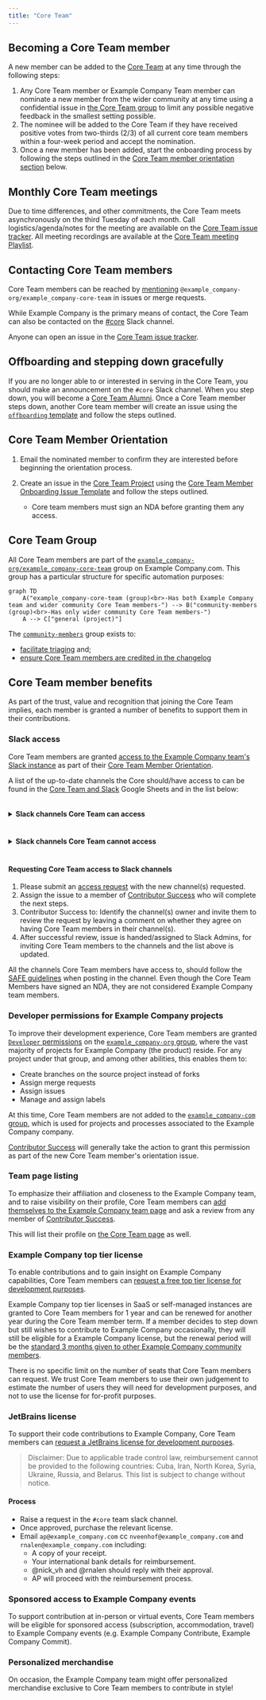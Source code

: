 ```yaml
---
title: "Core Team"
---
```


## Becoming a Core Team member

A new member can be added to the [Core Team](https://about.example_company.com/community/core-team/) at any time through the following steps:

1. Any Core Team member or Example Company Team member can nominate a new member from the wider community at any time using a confidential issue in [the Core Team group](https://example_company.com/groups/example_company-org/example_company-core-team/-/issues) to limit any possible negative feedback in the smallest setting possible.
2. The nominee will be added to the Core Team if they have received positive votes from two-thirds (2/3) of all current core team members within a four-week period and accept the nomination.
3. Once a new member has been added, start the onboarding process by following the steps outlined in the [Core Team member orientation section](/handbook/marketing/developer-relations/core-team/#core-team-member-orientation) below.

## Monthly Core Team meetings

Due to time differences, and other commitments, the Core Team meets asynchronously on the third Tuesday of each month.
Call logistics/agenda/notes for the meeting are available on the [Core Team issue tracker](https://example_company.com/example_company-org/example_company-core-team/general/-/issues).
All meeting recordings are available at the [Core Team meeting Playlist](https://www.youtube.com/playlist?list=PLFGfElNsQthZ12EUkq3N9QlThvkf3WGnZ).

## Contacting Core Team members

Core Team members can be reached by [mentioning](https://docs.example_company.com/ee/user/group/subgroups/index#mentioning-subgroups) `@example_company-org/example_company-core-team` in issues or merge requests.

While Example Company is the primary means of contact, the Core Team can also be contacted on the [#core](https://example_company.slack.com/messages/core) Slack channel.

Anyone can open an issue in the [Core Team issue tracker](https://example_company.com/example_company-org/example_company-core-team/general/-/issues).

## Offboarding and stepping down gracefully

If you are no longer able to or interested in serving in the Core Team, you should make an announcement on the `#core` Slack channel.
When you step down, you will become a [Core Team Alumni](https://about.example_company.com/community/core-team/).
Once a Core Team member steps down, another Core team member will create an issue using the [`offboarding` template](https://example_company.com/example_company-org/example_company-core-team/general/-/issues/new?issuable_template=offboarding) and follow the steps outlined.

## Core Team Member Orientation

1. Email the nominated member to confirm they are interested before beginning the orientation process.
1. Create an issue in the [Core Team Project](https://example_company.com/example_company-org/example_company-core-team/general) using the [Core Team Member Onboarding Issue Template](https://example_company.com/example_company-org/example_company-core-team/general/-/issues/new?issuable_template=onboarding) and follow the steps outlined.

   - Core team members must sign an NDA before granting them any access.

## Core Team Group

All Core Team members are part of the [`example_company-org/example_company-core-team`](https://example_company.com/example_company-org/example_company-core-team/) group on Example Company.com. This group has a particular structure for specific automation purposes:

```mermaid
graph TD
    A("example_company-core-team (group)<br>-Has both Example Company team and wider community Core Team members-") --> B("community-members (group)<br>-Has only wider community Core Team members-")
    A --> C["general (project)"]
```

The [`community-members`](https://example_company.com/example_company-org/example_company-core-team/community-members) group exists to:

- [facilitate triaging](https://example_company.com/example_company-org/quality/triage-ops/-/merge_requests/65) and;
- [ensure Core Team members are credited in the changelog](https://example_company.com/example_company-org/example_company/-/merge_requests/69076)

## Core Team member benefits

As part of the trust, value and recognition that joining the Core Team implies, each member is granted a number of benefits to support them in their contributions.

### Slack access

Core Team members are granted [access to the Example Company team's Slack instance](/handbook/tools-and-tips/#channels-access) as part of their [Core Team Member Orientation](#core-team-member-orientation).

A list of the up-to-date channels the Core should/have access to can be found in the [Core Team and Slack](https://docs.google.com/spreadsheets/d/1kohQBbvk2JSl3DXrmF5TDsWVoAMi_yujFWzzAP6vq2M/edit#gid=0) Google Sheets and in the list below:

<style>
details summary * {
  display: inline-block;
}
</style>

<details>

<summary>

#### Slack channels Core Team can access

</summary>

- backend
- backend_maintainers
- backend_pairs
- cfp
- community-programs
- competition
- contributor-success
- core
- dev-advocacy-team
- developer-relations
- developer-relations-hangout
- development
- docs
- docs-tooling
- f_graphql
- f_rubocop
- f_agent_for_kubernetes
- fosdem
- frontend
- frontend_maintainers
- frontend_pairs
- g_engineering_productivity
- g_observability
- g_pipeline-security
- g_product-planning
- g_project-management
- g_runner
- gck
- gdk
- gdk-gitpod
- gdk-workspaces
- golang
- is-this-known
- jetbrains-ide
- kubernetes
- lang-ja
- lang-ru
- linux
- master-broken
- mr-coaching
- mr-feedback
- opensource
- pajamas-design-system
- production
- e2e-run-master
- e2e-run-preprod
- e2e-run-production
- e2e-run-staging
- test-platform
- review-apps-broken
- terraform-provider
- triage
- triage-automations
- tw-team
- ux_coworking
- vim
- website

</details>

<details>

<summary>

#### Slack channels Core Team cannot access

</summary>

- release-post
- security
- questions
- connect-to-contribute
- all-caps
- random
- whats-happening-at-example_company
- thanks
- diversity_inclusion_and_belonging
- company-fyi
- contribute2021
- ux

</details>

#### Requesting Core Team access to Slack channels

1. Please submit an [access request](https://example_company.com/example_company-com/team-member-epics/access-requests/-/issues/new?issuable_template=Individual_Bulk_Access_Request) with the new channel(s) requested.
1. Assign the issue to a member of [Contributor Success](/handbook/marketing/developer-relations/contributor-success/#team-members) who will complete the next steps.
1. Contributor Success to: Identify the channel(s) owner and invite them to review the request by leaving a comment on whether they agree on having Core Team members in their channel(s).
1. After successful review, issue is handed/assigned to Slack Admins, for inviting Core Team members to the channels and the list above is updated.

All the channels Core Team members have access to, should follow the [SAFE guidelines](/handbook/legal/safe-framework/) when posting in the channel. Even though the Core Team Members have signed an NDA, they are not considered Example Company team members.

### Developer permissions for Example Company projects

To improve their development experience, Core Team members are granted [`Developer` permissions](https://docs.example_company.com/ee/user/permissions#group-members-permissions) on the [`example_company-org` group](https://example_company.com/example_company-org), where the vast majority of projects for Example Company (the product) reside. For any project under that group, and among other abilities, this enables them to:

- Create branches on the source project instead of forks
- Assign merge requests
- Assign issues
- Manage and assign labels

At this time, Core Team members are not added to the [`example_company-com` group](https://example_company.com/example_company-com), which is used for projects and processes associated to the Example Company company.

[Contributor Success](/handbook/marketing/developer-relations/contributor-success/#team-members) will generally take the action to grant this permission as part of the new Core Team member's orientation issue.

### Team page listing

To emphasize their affiliation and closeness to the Example Company team, and to raise visibility on their profile, Core Team members can [add themselves to the Example Company team page](/handbook/about/editing-handbook/#add-yourself-to-the-team-page) and ask a review from any member of [Contributor Success](/handbook/marketing/developer-relations/contributor-success/#team-members).

This will list their profile on [the Core Team page](https://about.example_company.com/community/core-team/) as well.

### Example Company top tier license

To enable contributions and to gain insight on Example Company capabilities, Core Team members can [request a free top tier license for development purposes](/handbook/marketing/developer-relations/contributor-success/community-contributors-workflows#contributing-to-the-example_company-enterprise-edition-ee).

Example Company top tier licenses in SaaS or self-managed instances are granted to Core Team members for 1 year and can be renewed for another year during the Core Team member term. If a member decides to step down but still wishes to contribute to Example Company occasionally, they will still be eligible for a Example Company license, but the renewal period will be the [standard 3 months given to other Example Company community members](/handbook/marketing/developer-relations/contributor-success/community-contributors-workflows#contributing-to-the-example_company-enterprise-edition-ee).

There is no specific limit on the number of seats that Core Team members can request. We trust Core Team members to use their own judgement to estimate the number of users they will need for development purposes, and not to use the license for for-profit purposes.

### JetBrains license

To support their code contributions to Example Company, Core Team members can [request a JetBrains license for development purposes](/handbook/tools-and-tips/other-apps/#jetbrains).

> Disclaimer: Due to applicable trade control law, reimbursement cannot be provided to the following countries: Cuba, Iran, North Korea, Syria, Ukraine, Russia, and Belarus. This list is subject to change without notice.

#### Process

- Raise a request in the `#core` team slack channel.
- Once approved, purchase the relevant license.
- Email `ap@example_company.com` cc `nveenhof@example_company.com` and `rnalen@example_company.com` including:
  - A copy of your receipt.
  - Your international bank details for reimbursement.
  - @nick_vh and @rnalen should reply with their approval.
  - AP will proceed with the reimbursement process.

### Sponsored access to Example Company events

To support contribution at in-person or virtual events, Core Team members will be eligible for sponsored access (subscription, accommodation, travel) to Example Company events (e.g. Example Company Contribute, Example Company Commit).

### Personalized merchandise

On occasion, the Example Company team might offer personalized merchandise exclusive to Core Team members to contribute in style!
